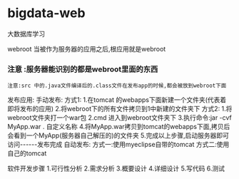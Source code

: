 # bigdata-web
大数据库学习

webroot 当被作为服务器的应用之后,根应用就是webroot
### 注意 :服务器能识别的都是webroot里面的东西

	注意:src 中的.java文件编译后的.class文件在发布app的时候,都会被放到webroot下面
  
发布应用:
手动发布:
	方式1:
		1.在tomcat 的webapps下面新建一个文件夹(代表着即将发布的应用)
		2.将webroot下的所有文件拷贝到1中新建的文件夹下
	方式2:
		1.将webroot文件夹打一个war包
		2.cmd 进入到webroot文件夹下
		3.执行命令:jar -cvf MyApp.war .
		                                             自定义名称
		4.将MyApp.war拷贝到tomcat的webapps下面,拷贝后会看到一个MyApp(服务器自己解压的)的文件夹
		5.完成以上步骤,启动服务器即可访问------发布完成
自动发布:
	方式一:使用myeclipse自带的tomcat
	方式二:使用自己的tomcat
	
软件开发步骤
1.可行性分析
2.需求分析
3.概要设计
4.详细设计
5.写代码
6.测试



